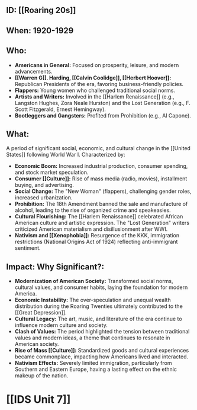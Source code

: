 ## ID: [[Roaring 20s]]

## When: 1920-1929

## Who: 
* **Americans in General:** Focused on prosperity, leisure, and modern advancements.
* **[[Warren G]]. Harding, [[Calvin Coolidge]], [[Herbert Hoover]]:** Republican Presidents of the era, favoring business-friendly policies.
* **Flappers:** Young women who challenged traditional social norms.
* **Artists and Writers:** Involved in the [[Harlem Renaissance]] (e.g., Langston Hughes, Zora Neale Hurston) and the Lost Generation (e.g., F. Scott Fitzgerald, Ernest Hemingway).
* **Bootleggers and Gangsters:** Profited from Prohibition (e.g., Al Capone).

## What: 
A period of significant social, economic, and cultural change in the [[United States]] following World War I. Characterized by:
*   **Economic Boom:** Increased industrial production, consumer spending, and stock market speculation.
*   **Consumer [[Culture]]:** Rise of mass media (radio, movies), installment buying, and advertising.
*   **Social Change:** The "New Woman" (flappers), challenging gender roles, increased urbanization.
*   **Prohibition:** The 18th Amendment banned the sale and manufacture of alcohol, leading to the rise of organized crime and speakeasies.
*   **Cultural Flourishing:** The [[Harlem Renaissance]] celebrated African American culture and artistic expression.  The "Lost Generation" writers criticized American materialism and disillusionment after WWI.
*   **Nativism and [[Xenophobia]]:**  Resurgence of the KKK, immigration restrictions (National Origins Act of 1924) reflecting anti-immigrant sentiment.

## Impact: Why Significant?: 
*   **Modernization of American Society:** Transformed social norms, cultural values, and consumer habits, laying the foundation for modern America.
*   **Economic Instability:** The over-speculation and unequal wealth distribution during the Roaring Twenties ultimately contributed to the [[Great Depression]].
*   **Cultural Legacy:**  The art, music, and literature of the era continue to influence modern culture and society.
*   **Clash of Values:** The period highlighted the tension between traditional values and modern ideas, a theme that continues to resonate in American society.
*   **Rise of Mass [[Culture]]:** Standardized goods and cultural experiences became commonplace, impacting how Americans lived and interacted.
*   **Nativism Effects:** Severely limited immigration, particularly from Southern and Eastern Europe, having a lasting effect on the ethnic makeup of the nation.

# [[IDS Unit 7]]